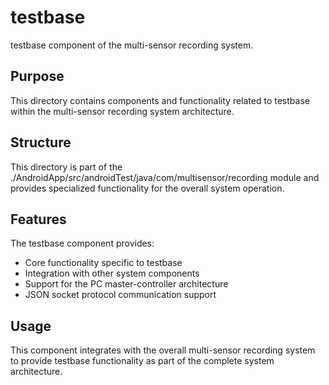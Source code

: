# testbase

testbase component of the multi-sensor recording system.

## Purpose

This directory contains components and functionality related to testbase within the multi-sensor recording system architecture.

## Structure

This directory is part of the ./AndroidApp/src/androidTest/java/com/multisensor/recording module and provides specialized functionality for the overall system operation.

## Features

The testbase component provides:
- Core functionality specific to testbase
- Integration with other system components
- Support for the PC master-controller architecture
- JSON socket protocol communication support

## Usage

This component integrates with the overall multi-sensor recording system to provide testbase functionality as part of the complete system architecture.
